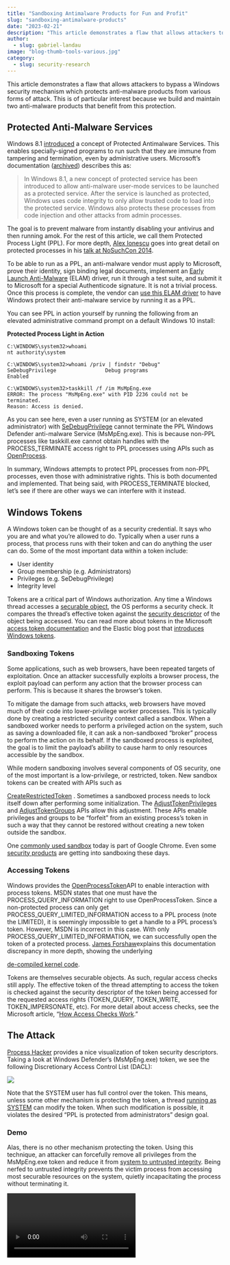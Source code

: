 ```yaml
---
title: "Sandboxing Antimalware Products for Fun and Profit"
slug: "sandboxing-antimalware-products"
date: "2023-02-21"
description: "This article demonstrates a flaw that allows attackers to bypass a Windows security mechanism which protects anti-malware products from various forms of attack."
author:
  - slug: gabriel-landau
image: "blog-thumb-tools-various.jpg"
category:
  - slug: security-research
---
```


This article demonstrates a flaw that allows attackers to bypass a Windows security mechanism which protects anti-malware products from various forms of attack. This is of particular interest because we build and maintain two anti-malware products that benefit from this protection.

## Protected Anti-Malware Services

Windows 8.1 [introduced](https://docs.microsoft.com/en-us/windows/win32/services/protecting-anti-malware-services-) a concept of Protected Antimalware Services. This enables specially-signed programs to run such that they are immune from tampering and termination, even by administrative users. Microsoft’s documentation ([archived](https://web.archive.org/web/20211019010629/https://docs.microsoft.com/en-us/windows/win32/services/protecting-anti-malware-services-)) describes this as:

> In Windows 8.1, a new concept of protected service has been introduced to allow anti-malware user-mode services to be launched as a protected service. After the service is launched as protected, Windows uses code integrity to only allow trusted code to load into the protected service. Windows also protects these processes from code injection and other attacks from admin processes.

The goal is to prevent malware from instantly disabling your antivirus and then running amok. For the rest of this article, we call them Protected Process Light (PPL). For more depth, [Alex Ionescu](https://twitter.com/aionescu) goes into great detail on protected processes in his [talk at NoSuchCon 2014](https://www.youtube.com/watch?v=35L_qJNMu1A).

To be able to run as a PPL, an anti-malware vendor must apply to Microsoft, prove their identity, sign binding legal documents, implement an [Early Launch Anti-Malware](https://docs.microsoft.com/en-us/windows/win32/w8cookbook/secured-boot) (ELAM) driver, run it through a test suite, and submit it to Microsoft for a special Authenticode signature. It is not a trivial process. Once this process is complete, the vendor can [use this ELAM driver](https://docs.microsoft.com/en-us/windows/win32/api/sysinfoapi/nf-sysinfoapi-installelamcertificateinfo) to have Windows protect their anti-malware service by running it as a PPL.

You can see PPL in action yourself by running the following from an elevated administrative command prompt on a default Windows 10 install:

**Protected Process Light in Action**

```
C:\WINDOWS\system32>whoami
nt authority\system

C:\WINDOWS\system32>whoami /priv | findstr "Debug"
SeDebugPrivilege                Debug programs                    Enabled

C:\WINDOWS\system32>taskkill /f /im MsMpEng.exe
ERROR: The process "MsMpEng.exe" with PID 2236 could not be terminated.
Reason: Access is denied.

```

As you can see here, even a user running as SYSTEM (or an elevated administrator) with [SeDebugPrivilege](https://devblogs.microsoft.com/oldnewthing/20080314-00/?p=23113) cannot terminate the PPL Windows Defender anti-malware Service (MsMpEng.exe). This is because non-PPL processes like taskkill.exe cannot obtain handles with the PROCESS_TERMINATE access right to PPL processes using APIs such as [OpenProcess](https://docs.microsoft.com/en-us/windows/win32/api/processthreadsapi/nf-processthreadsapi-openprocess).

In summary, Windows attempts to protect PPL processes from non-PPL processes, even those with administrative rights. This is both documented and implemented. That being said, with PROCESS_TERMINATE blocked, let’s see if there are other ways we can interfere with it instead.

## Windows Tokens

A Windows token can be thought of as a security credential. It says who you are and what you’re allowed to do. Typically when a user runs a process, that process runs with their token and can do anything the user can do. Some of the most important data within a token include:

- User identity
- Group membership (e.g. Administrators)
- Privileges (e.g. SeDebugPrivilege)
- Integrity level

Tokens are a critical part of Windows authorization. Any time a Windows thread accesses a [securable object](https://docs.microsoft.com/en-us/windows/win32/secauthz/securable-objects), the OS performs a security check. It compares the thread’s effective token against the [security descriptor](https://docs.microsoft.com/en-us/windows/win32/secauthz/security-descriptors) of the object being accessed. You can read more about tokens in the Microsoft [access token documentation](https://docs.microsoft.com/en-us/windows/win32/secauthz/access-tokens) and the Elastic blog post that [introduces Windows tokens](https://www.elastic.co/blog/introduction-to-windows-tokens-for-security-practitioners).

### Sandboxing Tokens

Some applications, such as web browsers, have been repeated targets of exploitation. Once an attacker successfully exploits a browser process, the exploit payload can perform any action that the browser process can perform. This is because it shares the browser’s token.

To mitigate the damage from such attacks, web browsers have moved much of their code into lower-privilege worker processes. This is typically done by creating a restricted security context called a sandbox. When a sandboxed worker needs to perform a privileged action on the system, such as saving a downloaded file, it can ask a non-sandboxed “broker” process to perform the action on its behalf. If the sandboxed process is exploited, the goal is to limit the payload’s ability to cause harm to only resources accessible by the sandbox.

While modern sandboxing involves several components of OS security, one of the most important is a low-privilege, or restricted, token. New sandbox tokens can be created with APIs such as

[CreateRestrictedToken](https://docs.microsoft.com/en-us/windows/win32/api/securitybaseapi/nf-securitybaseapi-createrestrictedtoken)
. Sometimes a sandboxed process needs to lock itself down after performing some initialization. The
[AdjustTokenPrivileges](https://docs.microsoft.com/en-us/windows/win32/api/securitybaseapi/nf-securitybaseapi-adjusttokenprivileges)
and
[AdjustTokenGroups](https://docs.microsoft.com/en-us/windows/win32/api/securitybaseapi/nf-securitybaseapi-adjusttokengroups)
APIs allow this adjustment. These APIs enable privileges and groups to be “forfeit” from an existing process’s token in such a way that they cannot be restored without creating a new token outside the sandbox.

One [commonly used sandbox](https://chromium.googlesource.com/chromium/src/+/master/docs/design/sandbox.md) today is part of Google Chrome. Even some [security products](https://www.microsoft.com/security/blog/2018/10/26/windows-defender-antivirus-can-now-run-in-a-sandbox/) are getting into sandboxing these days.

### Accessing Tokens

Windows provides the [OpenProcessToken](https://docs.microsoft.com/en-us/windows/win32/api/processthreadsapi/nf-processthreadsapi-openprocesstoken)API to enable interaction with process tokens. MSDN states that one must have the PROCESS_QUERY_INFORMATION right to use OpenProcessToken. Since a non-protected process can only get PROCESS_QUERY_LIMITED_INFORMATION access to a PPL process (note the LIMITED), it is seemingly impossible to get a handle to a PPL process’s token. However, MSDN is incorrect in this case. With only PROCESS_QUERY_LIMITED_INFORMATION, we can successfully open the token of a protected process. [James Forshaw](https://twitter.com/tiraniddo)explains this documentation discrepancy in more depth, showing the underlying

[de-compiled kernel code](https://www.tiraniddo.dev/2017/05/reading-your-way-around-uac-part-2.html).

Tokens are themselves securable objects. As such, regular access checks still apply. The effective token of the thread attempting to access the token is checked against the security descriptor of the token being accessed for the requested access rights (TOKEN_QUERY, TOKEN_WRITE, TOKEN_IMPERSONATE, etc). For more detail about access checks, see the Microsoft article, “[How Access Checks Work](https://docs.microsoft.com/en-us/windows/win32/secauthz/how-dacls-control-access-to-an-object).”

## The Attack

[Process Hacker](https://github.com/processhacker/processhacker/releases/tag/v2.39) provides a nice visualization of token security descriptors. Taking a look at Windows Defender’s (MsMpEng.exe) token, we see the following Discretionary Access Control List (DACL):

![](/assets/images/sandboxing-antimalware-products/advanced-security-settings.jpg)

Note that the SYSTEM user has full control over the token. This means, unless some other mechanism is protecting the token, a thread [running as SYSTEM](https://powersploit.readthedocs.io/en/latest/Privesc/Get-System/) can modify the token. When such modification is possible, it violates the desired “PPL is protected from administrators” design goal.

### Demo

Alas, there is no other mechanism protecting the token. Using this technique, an attacker can forcefully remove all privileges from the MsMpEng.exe token and reduce it from [system to untrusted integrity](https://docs.microsoft.com/en-us/windows/win32/secauthz/mandatory-integrity-control). Being nerfed to untrusted integrity prevents the victim process from accessing most securable resources on the system, quietly incapacitating the process without terminating it.

<Video vidyard_uuid="wSgaLpcXyZLupdiwg6BNyj" />

In this video, the attacker could have further restricted the token, but the privilege and integrity changes were sufficient to prevent MsMpEng.exe from detecting and blocking a Mimikatz execution. We felt this illustrated a valid proof of concept.

## Defense

Newer versions of Windows include an undocumented feature called “trust labels.” Trust labels are part of the [System Access Control List](https://docs.microsoft.com/en-us/windows/win32/ad/retrieving-an-objectampaposs-sacl) (SACL), an optional component of every security descriptor. Trust labels allow Windows to restrict specific access rights to certain types of protected processes. For example, Windows [protects](https://www.elastic.co/blog/protecting-windows-protected-processes) the \KnownDlls object directory from [modification by malicious administrators](https://www.elastic.co/blog/detect-block-unknown-knowndlls-windows-acl-hardening-attacks-cache-poisoning-escalation) using a trust label. We can see this with [WinObjEx64](https://github.com/hfiref0x/WinObjEx64):

![](/assets/images/sandboxing-antimalware-products/KnownDlls-Trust-Label.jpg)

Like \KnownDlls, tokens are securable objects, and thus it is possible to protect them against modification by malicious administrators. Elastic Security does this, in fact, and is immune to this attack, by denying TOKEN_WRITE access to processes with a trust label below “Anti-Malware Light.” Because this protection is applied at runtime, however, there is still a brief window of vulnerability until it can apply the trust label.

Ideally, Windows would apply such a trust label to each PPL process’s token as it is created. This would eliminate the race condition and fix the vulnerability in the PPL mechanism. There is precedent. With a kernel debugger, we can see that Windows is already protecting the System process’ token on Windows (21H1 shown below) with a trust label:

```
1: kd> dx -r1 (((nt!_OBJECT_HEADER*)((@$cursession.Processes[0x4]->KernelObject->Token->Object - sizeof(nt!_OBJECT_HEADER))  & ~0xf))->SecurityDescriptor & ~0xf)
(((nt!_OBJECT_HEADER*)((@$cursession.Processes[0x4]->KernelObject->Token->Object - sizeof(nt!_OBJECT_HEADER))  & ~0xf))->SecurityDescriptor & ~0xf) : 0xffffe00649c46c20
1: kd> !sd 0xffffe00649c46c20
->Revision: 0x1
->Sbz1    : 0x0
->Control : 0x8814
            SE_DACL_PRESENT
            SE_SACL_PRESENT
            SE_SACL_AUTO_INHERITED
            SE_SELF_RELATIVE
->Owner   : S-1-5-32-544
->Group   : S-1-5-32-544
->Dacl    :
->Dacl    : ->AclRevision: 0x2
->Dacl    : ->Sbz1       : 0x0
->Dacl    : ->AclSize    : 0x1c
->Dacl    : ->AceCount   : 0x1
->Dacl    : ->Sbz2       : 0x0
->Dacl    : ->Ace[0]: ->AceType: ACCESS_ALLOWED_ACE_TYPE
->Dacl    : ->Ace[0]: ->AceFlags: 0x0
->Dacl    : ->Ace[0]: ->AceSize: 0x14
->Dacl    : ->Ace[0]: ->Mask : 0x000f01ff
->Dacl    : ->Ace[0]: ->SID: S-1-5-18

->Sacl    :
->Sacl    : ->AclRevision: 0x2
->Sacl    : ->Sbz1       : 0x0
->Sacl    : ->AclSize    : 0x34
->Sacl    : ->AceCount   : 0x2
->Sacl    : ->Sbz2       : 0x0
->Sacl    : ->Ace[0]: ->AceType: SYSTEM_MANDATORY_LABEL_ACE_TYPE
->Sacl    : ->Ace[0]: ->AceFlags: 0x0
->Sacl    : ->Ace[0]: ->AceSize: 0x14
->Sacl    : ->Ace[0]: ->Mask : 0x00000001
->Sacl    : ->Ace[0]: ->SID: S-1-16-16384

->Sacl    : ->Ace[1]: ->AceType: SYSTEM_PROCESS_TRUST_LABEL_ACE_TYPE
->Sacl    : ->Ace[1]: ->AceFlags: 0x0
->Sacl    : ->Ace[1]: ->AceSize: 0x18
->Sacl    : ->Ace[1]: ->Mask : 0x00020018
->Sacl    : ->Ace[1]: ->SID: S-1-19-1024-8192

```

The SYSTEM_PROCESS_TRUST_LABEL_ACE_TYPE access control entry limits access to READ_CONTROL, TOKEN_QUERY, and TOKEN_QUERY_SOURCE (0x00020018) unless the caller is a WinTcb protected process (SID S-1-19-1024-8192). That SID can be interpreted as follows:

- 1: [Revision 1](https://github.com/gabriellandau/ctypes-windows-sdk/blob/0a5bfaa9385391038a7d31928b14d6fe5b76fa97/cwinsdk/um/winnt.py#L1794)
- 19: [SECURITY_PROCESS_TRUST_AUTHORITY](https://github.com/gabriellandau/ctypes-windows-sdk/blob/0a5bfaa9385391038a7d31928b14d6fe5b76fa97/cwinsdk/um/winnt.py#L2097)
- 1024:
  [SECURITY_PROCESS_PROTECTION_TYPE_FULL_RID](https://github.com/gabriellandau/ctypes-windows-sdk/blob/0a5bfaa9385391038a7d31928b14d6fe5b76fa97/cwinsdk/um/winnt.py#L2100)
- 8192:
  [SECURITY_PROCESS_PROTECTION_LEVEL_WINTCB_RID](https://github.com/gabriellandau/ctypes-windows-sdk/blob/0a5bfaa9385391038a7d31928b14d6fe5b76fa97/cwinsdk/um/winnt.py#L2104)

### Mitigation

Alongside this article, we are releasing an update to the [PPLGuard](https://github.com/elastic/PPLGuard) proof-of-concept that protects all running anti-malware PPL processes against this attack. It includes example code that anti-malware products can employ to protect themselves. Here it is in action, protecting Defender:

<Video vidyard_uuid="zuKPeTwxbRaGAPL8BsrMKA" />

## Disclosure

We disclosed this vulnerability and proposed fixes to the [Microsoft Security Response Center](https://www.microsoft.com/en-us/msrc?rtc=1) (MSRC) on 2022-01-05. They responded on 2022-01-24 that they have classified it as moderate severity, and will not address it with a security update. However, they may address it in a future version of Windows.

## Conclusion

In this article, we disclosed a flaw in the Windows Protected Process Light (PPL) mechanism. We then demonstrated how malware can use this flaw to neutralize PPL anti-malware products. Finally, we showed a simple ACL fix (with sample code) that anti-malware products can employ to defend against this attack. Elastic Security already incorporates this fix, but we hope that Windows implements it (or something equivalent) by default in the near future.
